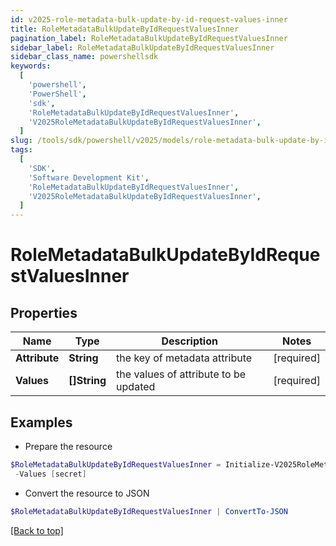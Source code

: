 ```yaml
---
id: v2025-role-metadata-bulk-update-by-id-request-values-inner
title: RoleMetadataBulkUpdateByIdRequestValuesInner
pagination_label: RoleMetadataBulkUpdateByIdRequestValuesInner
sidebar_label: RoleMetadataBulkUpdateByIdRequestValuesInner
sidebar_class_name: powershellsdk
keywords:
  [
    'powershell',
    'PowerShell',
    'sdk',
    'RoleMetadataBulkUpdateByIdRequestValuesInner',
    'V2025RoleMetadataBulkUpdateByIdRequestValuesInner',
  ]
slug: /tools/sdk/powershell/v2025/models/role-metadata-bulk-update-by-id-request-values-inner
tags:
  [
    'SDK',
    'Software Development Kit',
    'RoleMetadataBulkUpdateByIdRequestValuesInner',
    'V2025RoleMetadataBulkUpdateByIdRequestValuesInner',
  ]
---
```


# RoleMetadataBulkUpdateByIdRequestValuesInner

## Properties

| Name | Type | Description | Notes |
| --- | --- | --- | --- |
| **Attribute** | **String** | the key of metadata attribute | [required] |
| **Values** | **[]String** | the values of attribute to be updated | [required] |

## Examples

- Prepare the resource

```powershell
$RoleMetadataBulkUpdateByIdRequestValuesInner = Initialize-V2025RoleMetadataBulkUpdateByIdRequestValuesInner  -Attribute iscFederalClassifications `
 -Values [secret]
```

- Convert the resource to JSON

```powershell
$RoleMetadataBulkUpdateByIdRequestValuesInner | ConvertTo-JSON
```

[[Back to top]](#)
